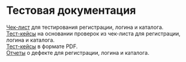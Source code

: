 # Тестовая документация  
[Чек-лист](https://docs.google.com/spreadsheets/d/1tCtvKM4hpAPXVEGKIiBdsh5pCOABQq4sa5hVcsK3Kq4/edit?usp=sharing) для тестирования регистрации, логина и каталога.  
[Тест-кейсы](https://app.qase.io/project/G7?previewMode=side&suite=35) на основании проверок из чек-листа для регистрации, логина и каталога.  
[Тест-кейсы](https://github.com/kate-strakovich/docs/blob/main/Test%20Cases.pdf) в формате PDF.  
[Отчеты](https://github.com/kate-strakovich/docs/blob/main/Bug_reports.xlsx) о дефекте для регистрации, логина и каталога.
